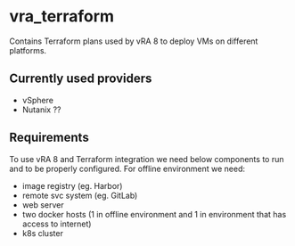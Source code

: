 # vra_terraform

Contains Terraform plans used by vRA 8 to deploy VMs on different platforms.

## Currently used providers
* vSphere
* Nutanix ??

## Requirements
To use vRA 8 and Terraform integration we need below components to run and to be properly configured. 
For offline environment we need:
* image registry (eg. Harbor)
* remote svc system (eg. GitLab)
* web server
* two docker hosts (1 in offline environment and 1 in environment that has access to internet)
* k8s cluster

